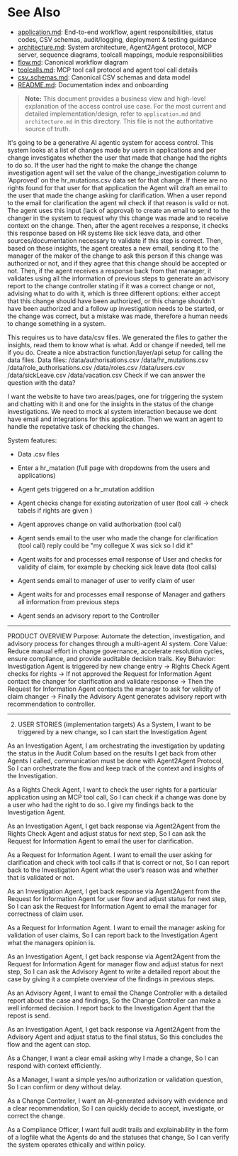 
# See Also
- [application.md](application.md): End-to-end workflow, agent responsibilities, status codes, CSV schemas, audit/logging, deployment & testing guidance
- [architecture.md](architecture.md): System architecture, Agent2Agent protocol, MCP server, sequence diagrams, toolcall mappings, module responsibilities
- [flow.md](flow.md): Canonical workflow diagram
- [toolcalls.md](toolcalls.md): MCP tool call protocol and agent tool call details
- [csv_schemas.md](csv_schemas.md): Canonical CSV schemas and data model
- [README.md](README.md): Documentation index and onboarding

> **Note:** This document provides a business view and high-level explanation of the access control use case. For the most current and detailed implementation/design, refer to `application.md` and `architecture.md` in this directory. This file is not the authoritative source of truth.

It's going to be a generative AI agentic system for access control. 
This system looks at a list of changes made by users in applications and per change investigates whether the user that made that change had the rights to do so. If the user had the right to make the change the change investigation agent will set the value of the change_investigation column to 'Approved' on the hr_mutations.csv data set for that change. If there are no rights found for that user for that application the Agent will draft an email to the user that made the change asking for clarification.
When a user repond to the email for clarification the agent wil check if that reason is valid or not. The agent uses this input (lack of approval) to create an email to send to the changer in the system to request why this change was made and to receive context on the change. Then, after the agent receives a response, it checks this response based on HR systems like sick leave data, and other sources/documentation necessary to validate if this step is correct.
Then, based on these insights, the agent creates a new email, sending it to the manager of the maker of the change to ask this person if this change was authorized or not, and if they agree that this change should be accepted or not. Then, if the agent receives a response back from that manager, it validates using all the information of previous steps to generate an advisory report to the change controller stating if it was a correct change or not, advising what to do with it, which is three different options: either accept that this change should have been authorized, or this change shouldn't have been authorized and a follow up investigation needs to be started, or the change was correct, but a mistake was made, therefore a human needs to change something in a system.


This requires us to have data/csv files. We generated the files to gather the insights, read them to know what is what. Add or change if needed, tell me if you do. Create a nice abstraction function/layer/api setup for calling the data files.
Data files:
/data/authorisations.csv
/data/hr_mutations.csv
/data/role_authorisations.csv
/data/roles.csv
/data/users.csv
/data/sickLeave.csv
/data/vacation.csv
Check if we can answer the question with the data?

I want the website to have two areas/pages, one for triggering the system and chatting with it and one for the insights in the status of the change investigations. We need to mock al system interaction because we dont have email and integrations for this application. Then we want an agent to handle the repetative task of checking the changes. 

System features:
- Data .csv files

- Enter a hr_matation (full page with dropdowns from the users and applications)
- Agent gets triggered on a hr_mutation addition
- Agent checks change for existing autorization of user (tool call -> check tabels if rights are given )
- Agent approves change on valid authorixation (tool call)
- Agent sends email to the user who made the change for clarification (tool call) reply could be "my collegue X was sick so I did it"
- Agent waits for and processes email response of User and checks for validity of claim, for example by checking sick leave data (tool calls)
- Agent sends email to manager of user to verify claim of user
- Agent waits for and processes email response of Manager and gathers all information from previous steps
- Agent sends an advisory report to the Controller


________________________________________
PRODUCT OVERVIEW
Purpose: Automate the detection, investigation, and advisory process for changes through a multi-agent AI system.
Core Value: Reduce manual effort in change governance, accelerate resolution cycles, ensure compliance, and provide auditable decision trails.
Key Behavior: Investigation Agent is triggered by new change entry → Rights Check Agent checks for rights → If not approved the Request for Information Agent contact the changer for clarification and validate response → Then the Request for Information Agent contacts the manager to ask for validity of claim changer → Finally the Advisory Agent generates advisory report with recommendation to controller.
________________________________________
2. USER STORIES (implementation targets)
As a System,
I want to be triggered by a new change, so I can start the Investigation Agent

As an Investigation Agent,
I am orchestrating the investigation by updating the status in the Audit Colum based on the results I get back from other Agents I called, communication must be done with Agent2Agent Protocol,
So I can orchestrate the flow and keep track of the context and insights of the Investigation.

As a Rights Check Agent,
I want to check the user rights for a particular application using an MCP tool call,
So I can check if a change was done by a user who had the right to do so. I give my findings back to the Investigation Agent.

As an Investigation Agent,
I get back response via Agent2Agent from the Rights Check Agent and adjust status for next step,
So I can ask the Request for Information Agent to email the user for clarification.

As a Request for Information Agent.
I want to email the user asking for clarification and check with tool calls if that is correct or not,
So I can report back to the Investigation Agent what the user’s reason was and whether that is validated or not.

As an Investigation Agent,
I get back response via Agent2Agent from the Request for Information Agent for user flow and adjust status for next step,
So I can ask the Request for Information Agent to email the manager for correctness of claim user.

As a Request for Information Agent.
I want to email the manager asking for validation of user claims,
So I can report back to the Investigation Agent what the managers opinion is.

As an Investigation Agent,
I get back response via Agent2Agent from the Request for Information Agent for manager flow and adjust status for next step,
So I can ask the Advisory Agent to write a detailed report about the case by giving it a complete overview of the findings in previous steps.

As an Advisory Agent,
I want to email the Change Controller with a detailed report about the case and findings,
So the Change Controller can make a well informed decision. I report back to the Investigation Agent that the repost is send.

As an Investigation Agent,
I get back response via Agent2Agent from the Advisory Agent and adjust status to the final status,
So this concludes the flow and the agent can stop.

As a Changer,
I want a clear email asking why I made a change,
So I can respond with context efficiently.

As a Manager,
I want a simple yes/no authorization or validation question,
So I can confirm or deny without delay.

As a Change Controller,
I want an AI-generated advisory with evidence and a clear recommendation,
So I can quickly decide to accept, investigate, or correct the change.

As a Compliance Officer,
I want full audit trails and explainability in the form of a logfile what the Agents do and the statuses that change,
So I can verify the system operates ethically and within policy.
